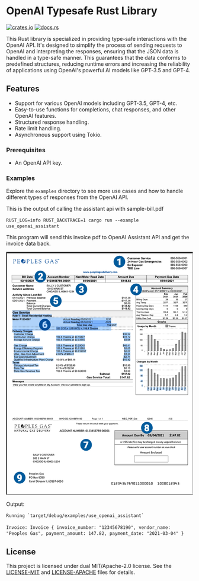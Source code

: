 # OpenAI Typesafe Rust Library
[![crates.io](https://img.shields.io/crates/v/openai-typesafe-rs.svg)](https://crates.io/crates/openai-typesafe-rs)
[![docs.rs](https://docs.rs/openai-typesafe-rs/badge.svg)](https://docs.rs/openai-typesafe-rs)

This Rust library is specialized in providing type-safe interactions with the OpenAI API. It's designed to simplify the process of sending requests to OpenAI and interpreting the responses, ensuring that the JSON data is handled in a type-safe manner. This guarantees that the data conforms to predefined structures, reducing runtime errors and increasing the reliability of applications using OpenAI's powerful AI models like GPT-3.5 and GPT-4.

## Features

- Support for various OpenAI models including GPT-3.5, GPT-4, etc.
- Easy-to-use functions for completions, chat responses, and other OpenAI features.
- Structured response handling.
- Rate limit handling.
- Asynchronous support using Tokio.

### Prerequisites
- An OpenAI API key.

### Examples
Explore the `examples` directory to see more use cases and how to handle different types of responses from the
OpenAI API.

This is the output of calling the assistant api with sample-bill.pdf

```
RUST_LOG=info RUST_BACKTRACE=1 cargo run --example use_openai_assistant
```

This program will send this invoice pdf to OpenAI Assistant API and get the invoice data back.

<img width="800" src="/examples/bill-image.png">


Output:
```
Running `target/debug/examples/use_openai_assistant`

Invoice: Invoice { invoice_number: "12345678190", vendor_name: "Peoples Gas", payment_amount: 147.82, payment_date: "2021-03-04" }
```

## License
This project is licensed under dual MIT/Apache-2.0 license. See the [LICENSE-MIT](LICENSE-MIT) and [LICENSE-APACHE](LICENSE-APACHE) files for details.
